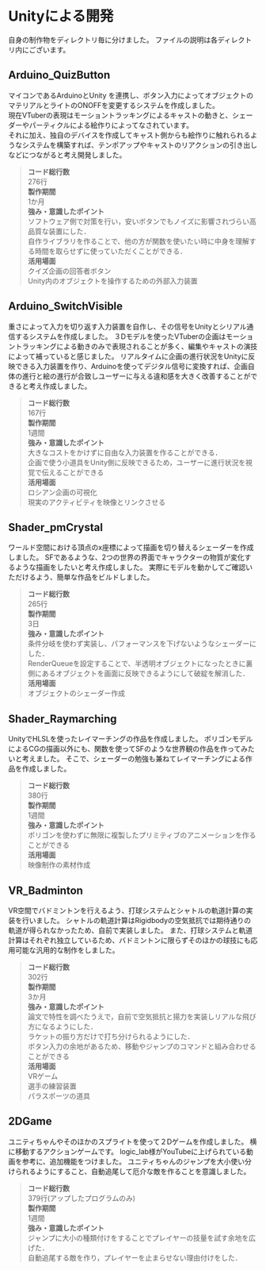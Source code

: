 # Unityによる開発
自身の制作物をディレクトリ毎に分けました。
ファイルの説明は各ディレクトリ内にございます。

## Arduino_QuizButton
マイコンであるArduinoとUnity を連携し、ボタン入力によってオブジェクトのマテリアルとライトのONOFFを変更するシステムを作成しました。<br>
現在VTuberの表現はモーショントラッキングによるキャストの動きと、シェーダーやパーティクルによる絵作りによってなされています。<br>
それに加え、独自のデバイスを作成してキャスト側からも絵作りに触れられるようなシステムを構築すれば、テンポアップやキャストのリアクションの引き出しなどにつながると考え開発しました。
>**コード総行数**<br>
276行<br>
>**製作期間**<br>
1か月<br>
>**強み・意識したポイント**<br>
ソフトウェア側で対策を行い，安いボタンでもノイズに影響されづらい高品質な装置にした．<br>
自作ライブラリを作ることで、他の方が関数を使いたい時に中身を理解する時間を取らせずに使っていただくことができる．<br>
>**活用場面**<br>
クイズ企画の回答者ボタン<br>
Unity内のオブジェクトを操作するための外部入力装置<br>

## Arduino_SwitchVisible
重さによって入力を切り返す入力装置を自作し、その信号をUnityとシリアル通信するシステムを作成しました。
３Dモデルを使ったVTuberの企画はモーショントラッキングによる動きのみで表現されることが多く、編集やキャストの演技によって補っていると感じました。
リアルタイムに企画の進行状況をUnityに反映できる入力装置を作り、Arduinoを使ってデジタル信号に変換すれば、企画自体の進行と絵の進行が合致しユーザーに与える違和感を大きく改善することができると考え作成しました。
>**コード総行数**<br>
167行<br>
>**製作期間**<br>
1週間<br>
>**強み・意識したポイント**<br>
大きなコストをかけずに自由な入力装置を作ることができる．<br>
企画で使う小道具をUnity側に反映できるため，ユーザーに進行状況を視覚で伝えることができる<br>
>**活用場面**<br>
ロシアン企画の可視化<br>
現実のアクティビティを映像とリンクさせる<br>

## Shader_pmCrystal
ワールド空間における頂点のx座標によって描画を切り替えるシェーダーを作成しました。
SFであるような、2つの世界の界面でキャラクターの物質が変化するような描画をしたいと考え作成しました。
実際にモデルを動かしてご確認いただけるよう、簡単な作品をビルドしました。
>**コード総行数**<br>
265行<br>
>**製作期間**<br>
3日<br>
>**強み・意識したポイント**<br>
条件分岐を使わず実装し、パフォーマンスを下げないようなシェーダーにした．<br>
RenderQueueを設定することで、半透明オブジェクトになったときに裏側にあるオブジェクトを画面に反映できるようにして破綻を解消した．<br>
>**活用場面**<br>
オブジェクトのシェーダー作成<br>

## Shader_Raymarching
UnityでHLSLを使ったレイマーチングの作品を作成しました。
ポリゴンモデルによるCGの描画以外にも、関数を使ってSFのような世界観の作品を作ってみたいと考えました。
そこで、シェーダーの勉強も兼ねてレイマーチングによる作品を作成しました。
>**コード総行数**<br>
380行<br>
>**製作期間**<br>
1週間<br>
>**強み・意識したポイント**<br>
ポリゴンを使わずに無限に複製したプリミティブのアニメーションを作ることができる<br>
>**活用場面**<br>
映像制作の素材作成<br>

## VR_Badminton
VR空間でバドミントンを行えるよう、打球システムとシャトルの軌道計算の実装を行いました。
シャトルの軌道計算はRigidbodyの空気抵抗では期待通りの軌道が得られなかったため、自前で実装しました。
また、打球システムと軌道計算はそれぞれ独立しているため、バドミントンに限らずそのほかの球技にも応用可能な汎用的な制作をしました。
>**コード総行数**<br>
302行<br>
>**製作期間**<br>
3か月<br>
>**強み・意識したポイント**<br>
論文で特性を調べたうえで，自前で空気抵抗と揚力を実装しリアルな飛び方になるようにした．<br>
ラケットの振り方だけで打ち分けられるようにした．<br>
ボタン入力の余地があるため、移動やジャンプのコマンドと組み合わせることができる<br>
>**活用場面**<br>
VRゲーム<br>
選手の練習装置<br>
パラスポーツの道具<br>

## 2DGame
ユニティちゃんやそのほかのスプライトを使って２Dゲームを作成しました。
横に移動するアクションゲームです。
logic_lab様がYouTubeに上げられている動画を参考に、追加機能をつけました。
ユニティちゃんのジャンプを大小使い分けられるようにすること、自動追尾して厄介な敵を作ることを意識しました。
>**コード総行数**<br>
379行(アップしたプログラムのみ)<br>
>**製作期間**<br>
1週間<br>
>**強み・意識したポイント**<br>
ジャンプに大小の種類付けをすることでプレイヤーの技量を試す余地を広げた．<br>
自動追尾する敵を作り，プレイヤーを止まらせない理由付けをした．<br>
